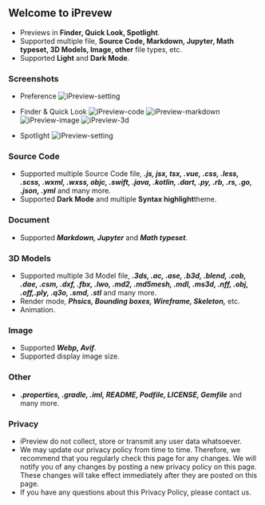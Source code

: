 ## Welcome to iPrevew

- Previews in **Finder, Quick Look, Spotlight**.
- Supported multiple file, **Source Code, Markdown, Jupyter, Math typeset, 3D Models, Image, other** file types, etc.
- Supported **Light** and **Dark Mode**.

### Screenshots
- Preference
  ![iPreview-setting](https://i.loli.net/2020/06/24/X34H5aZtgoND7wn.png)
  
- Finder & Quick Look
  ![iPreview-code](https://i.loli.net/2020/06/24/7jL6OIC5xtWdnFb.png)
  ![iPreview-markdown](https://i.loli.net/2020/06/24/TMbfoPJyurAqwxU.png)
  ![iPreview-image](https://i.loli.net/2020/06/24/9qmNRkbDwZ7snfG.png)
  ![iPreview-3d](https://i.loli.net/2020/06/24/ZOH19xeaGWncIfr.png)
- Spotlight
  ![iPreview-setting](https://i.loli.net/2020/06/24/8PwYg9bKBjLtTOp.png)


### Source Code
- Supported multiple Source Code file, ***.js, jsx, tsx, .vue, .css, .less, .scss, .wxml, .wxss, objc, .swift, .java, .kotlin, .dart, .py, .rb, .rs, .go, .json, .yml*** and many more.
- Supported **Dark Mode** and multiple **Syntax highlight**theme.

### Document
- Supported ***Markdown, Jupyter*** and ***Math typeset***.

### 3D Models
- Supported multiple 3d Model file, ***.3ds, .ac, .ase, .b3d, .blend, .cob, .dae, .csm, .dxf, .fbx, .lwo, .md2, .md5mesh, .mdl, .ms3d, .nff, .obj, .off,.ply, .q3o, .smd, .stl*** and many more.
- Render mode, ***Phsics, Bounding boxes, Wireframe, Skeleton,*** etc.
- Animation.

### Image
- Supported ***Webp, Avif***.
- Supported display image size.

### Other
- ***.properties, .gradle, .iml, README, Podfile, LICENSE, Gemfile*** and many more.

### Privacy
- iPreview do not collect, store or transmit any user data whatsoever.
- We may update our privacy policy from time to time. Therefore, we recommend that you regularly check this page for any changes. We will notify you of any changes by posting a new privacy policy on this page. These changes will take effect immediately after they are posted on this page.
- If you have any questions about this Privacy Policy, please contact us.


